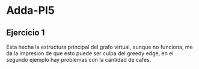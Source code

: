 # Adda-PI5

## Ejercicio 1

Esta hecha la estructura principal del grafo virtual, aunque no funciona, me da la impresion de que esto puede ser culpa del greedy edge, en el segundo ejemplo hay problemas con la cantidad de cafes.
